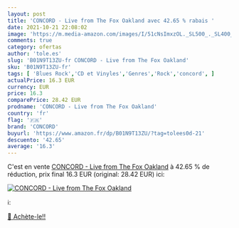 ```yaml
---
layout: post
title: 'CONCORD - Live from The Fox Oakland avec 42.65 % rabais '
date: 2021-10-21 22:08:02
image: 'https://m.media-amazon.com/images/I/51cNsImxzOL._SL500_._SL400_.jpg'
comments: true
category: ofertas
author: 'tole.es'
slug: 'B01N9T13ZU-fr CONCORD - Live from The Fox Oakland'
sku: 'B01N9T13ZU-fr'
tags: [ 'Blues Rock','CD et Vinyles','Genres','Rock','concord', ]
actualPrice: 16.3 EUR
currency: EUR
price: 16.3
comparePrice: 28.42 EUR
prodname: 'CONCORD - Live from The Fox Oakland'
country: 'fr'
flag: '🇫🇷'
brand: 'CONCORD'
buyurl: 'https://www.amazon.fr/dp/B01N9T13ZU/?tag=tolees0d-21'
descuento: '42.65'
average: '16.3'
---
```


C'est en vente [CONCORD - Live from The Fox Oakland](https://www.amazon.fr/dp/B01N9T13ZU/?tag=tolees0d-21)  à  42.65 % de réduction, prix final  16.3 EUR (original: 28.42 EUR) ici:

[![CONCORD - Live from The Fox Oakland](https://m.media-amazon.com/images/I/51cNsImxzOL._SL500_._SL400_.jpg)](https://www.amazon.fr/dp/B01N9T13ZU/?tag=tolees0d-21)

ℹ️:


[🛒 Achète-le!!](https://www.amazon.fr/dp/B01N9T13ZU/?tag=tolees0d-21)
